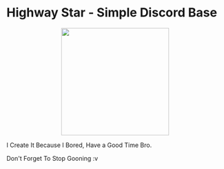 # Highway Star - Simple Discord Base
<p align="center">
  <img src="https://files.catbox.moe/rhm9rt.webp" width="250"/>
</p>
I Create It Because I Bored, Have a Good Time Bro.

Don't Forget To Stop Gooning :v
